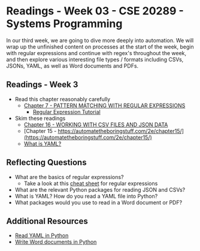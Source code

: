 # Readings - Week 03 - CSE 20289 - Systems Programming

In our third week, we are going to dive more deeply into automation.  We will wrap up the unfinished content on processes at the start of the week, begin with regular expressions and continue with regex's throughout the week, and then explore various interesting file types / formats including CSVs, JSONs, YAML, as well as Word documents and PDFs.

## Readings - Week 3

* Read this chapter reasonably carefully
   * [Chapter 7 - PATTERN MATCHING WITH REGULAR EXPRESSIONS](https://automatetheboringstuff.com/2e/chapter7/)
      * [Regular Expression Tutorial](https://www.geeksforgeeks.org/write-regular-expressions/)
* Skim these readings
   * [Chapter 16 - WORKING WITH CSV FILES AND JSON DATA](https://automatetheboringstuff.com/2e/chapter16/)
   * [Chapter 15 - https://automatetheboringstuff.com/2e/chapter15/](https://automatetheboringstuff.com/2e/chapter15/)
   * [What is YAML?](https://www.redhat.com/en/topics/automation/what-is-yaml#:~:text=YAML%20is%20a%20human%2Dreadable,is%20for%20data%2C%20not%20documents.)

## Reflecting Questions

* What are the basics of regular expressions?
   * Take a look at this [cheat sheet](https://cheatography.com/davechild/cheat-sheets/regular-expressions/) for regular expressions
* What are the relevant Python packages for reading JSON and CSVs?
* What is YAML? How do you read a YAML file into Python?
* What packages would you use to read in a Word document or PDF?

## Additional Resources

* [Read YAML in Python](https://python.land/data-processing/python-yaml)
* [Write Word documents in Python](https://fullstackdad.medium.com/writing-word-documents-with-python-getting-started-with-python-docx-12da4e2ce2f3)
